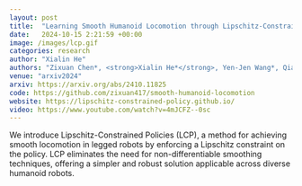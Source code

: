 ```yaml
---
layout: post
title:  "Learning Smooth Humanoid Locomotion through Lipschitz-Constrained Policies"
date:   2024-10-15 2:21:59 +00:00
image: /images/lcp.gif
categories: research
author: "Xialin He"
authors: "Zixuan Chen*, <strong>Xialin He*</strong>, Yen-Jen Wang*, Qiayuan Liao, Yanjie Ze, Zhongyu Li, S. Shankar Sastry, Jiajun Wu, Koushil Sreenath, Saurabh Gupta, Xue Bin Peng"
venue: "arxiv2024"
arxiv: https://arxiv.org/abs/2410.11825
code: https://github.com/zixuan417/smooth-humanoid-locomotion
website: https://lipschitz-constrained-policy.github.io/
video: https://www.youtube.com/watch?v=4mJCFZ--0sc
---
```

We introduce Lipschitz-Constrained Policies (LCP), a method for achieving smooth locomotion in legged robots by enforcing a Lipschitz constraint on the policy. LCP eliminates the need for non-differentiable smoothing techniques, offering a simpler and robust solution applicable across diverse humanoid robots.